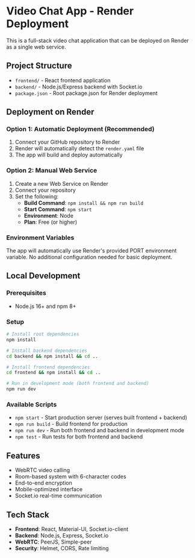 # Video Chat App - Render Deployment

This is a full-stack video chat application that can be deployed on Render as a single web service.

## Project Structure
- `frontend/` - React frontend application
- `backend/` - Node.js/Express backend with Socket.io
- `package.json` - Root package.json for Render deployment

## Deployment on Render

### Option 1: Automatic Deployment (Recommended)
1. Connect your GitHub repository to Render
2. Render will automatically detect the `render.yaml` file
3. The app will build and deploy automatically

### Option 2: Manual Web Service
1. Create a new Web Service on Render
2. Connect your repository
3. Set the following:
   - **Build Command**: `npm install && npm run build`
   - **Start Command**: `npm start`
   - **Environment**: Node
   - **Plan**: Free (or higher)

### Environment Variables
The app will automatically use Render's provided PORT environment variable. No additional configuration needed for basic deployment.

## Local Development

### Prerequisites
- Node.js 16+ and npm 8+

### Setup
```bash
# Install root dependencies
npm install

# Install backend dependencies
cd backend && npm install && cd ..

# Install frontend dependencies  
cd frontend && npm install && cd ..

# Run in development mode (both frontend and backend)
npm run dev
```

### Available Scripts
- `npm start` - Start production server (serves built frontend + backend)
- `npm run build` - Build frontend for production
- `npm run dev` - Run both frontend and backend in development mode
- `npm test` - Run tests for both frontend and backend

## Features
- WebRTC video calling
- Room-based system with 6-character codes
- End-to-end encryption
- Mobile-optimized interface
- Socket.io real-time communication

## Tech Stack
- **Frontend**: React, Material-UI, Socket.io-client
- **Backend**: Node.js, Express, Socket.io
- **WebRTC**: PeerJS, Simple-peer
- **Security**: Helmet, CORS, Rate limiting